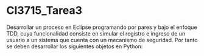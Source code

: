 # CI3715_Tarea3
Desarrollar un proceso en Eclipse programando por pares y bajo el enfoque TDD, cuya funcionalidad consiste en simular el registro e ingreso de un usuario a un sistema que cuenta con un mecanismo de seguridad. Por tanto se deben desarrollar los siguientes objetos en Python:
